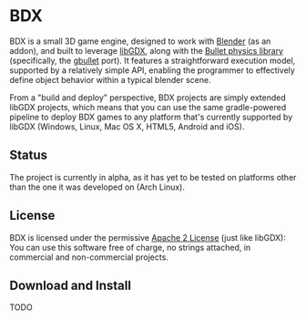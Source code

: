 BDX
===

BDX is a small 3D game engine, designed to work with [Blender](http://www.blender.org/) (as an addon), and built to leverage [libGDX](http://libgdx.badlogicgames.com/), along with the [Bullet physics library](http://bulletphysics.org/) (specifically, the [gbullet](http://code.google.com/p/gbullet/) port). It features a straightforward execution model, supported by a relatively simple API, enabling the programmer to effectively define object behavior within a typical blender scene.

From a "build and deploy" perspective, BDX projects are simply extended libGDX projects, which means that you can use the same gradle-powered pipeline to deploy BDX games to any platform that's currently supported by libGDX (Windows, Linux, Mac OS X, HTML5, Android and iOS).

Status
------

The project is currently in alpha, as it has yet to be tested on platforms other than the one it was developed on (Arch Linux).

License
-------

BDX is licensed under the permissive [Apache 2 License](http://www.apache.org/licenses/LICENSE-2.0.html) (just like libGDX): You can use this software free of charge, no strings attached, in commercial and non-commercial projects.

Download and Install
--------------------

TODO
